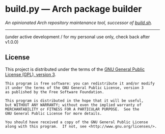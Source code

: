 build.py — Arch package builder
================================

_An opinionated Arch repository maintenance tool, successor of [build.sh][1]._

[1]: https://github.com/intelfx/build.sh

---

(under active development / for my personal use only, check back after v1.0.0)

License
-------

This project is distributed under the terms of the [GNU General Public License
(GPL), version 3][2].

    This program is free software: you can redistribute it and/or modify
    it under the terms of the GNU General Public License, version 3
    as published by the Free Software Foundation.

    This program is distributed in the hope that it will be useful,
    but WITHOUT ANY WARRANTY; without even the implied warranty of
    MERCHANTABILITY or FITNESS FOR A PARTICULAR PURPOSE.  See the
    GNU General Public License for more details.

    You should have received a copy of the GNU General Public License
    along with this program.  If not, see <http://www.gnu.org/licenses/>.

[2]: https://www.gnu.org/licenses/gpl-3.0.en.html
